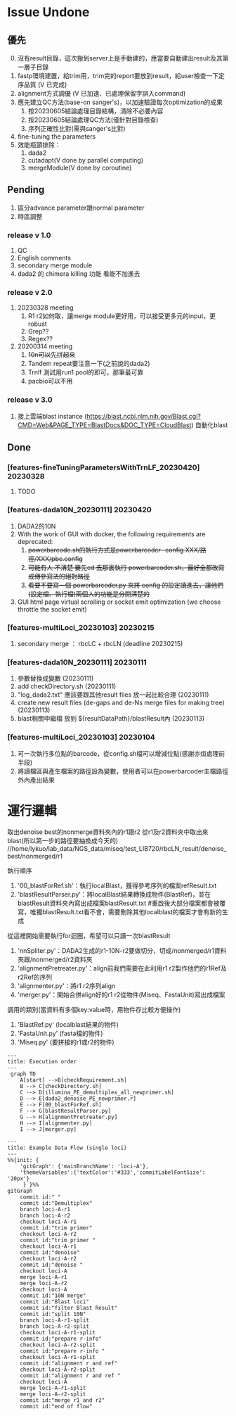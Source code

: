 # Issue Undone

## 優先

0. 沒有result目錄，這次搬到server上是手動建的，應當要自動建出result及其第一層子目錄
1. fastp環境建置，給trim用，trim完的report要放到result，給user檢查一下定序品質 (V 已完成)
2. alignment方式調優 (V 已加速、已處理保留字誤入command)
3. 應先建立QC方法(base-on sanger's)，以加速驗證每次optimization的成果
   1. 按20230605結論處理目錄結構，清除不必要內容
   2. 按20230605結論處理QC方法(僅針對目錄檢查)
   3. 序列正確性比對(需與sanger's比對)
4. fine-tuning the parameters
5. 效能瓶頸排除：
   1. dada2
   2. cutadapt(V done by parallel computing)
   3. mergeModule(V done by coroutine)

## Pending

1. 區分advance parameter跟normal parameter
2. 時區調整

### release v 1.0

1. QC
2. English comments
3. secondary merge module
4. dada2 的 chimera killing 功能 看能不加進去

### release v 2.0

1. 20230328 meeting
    1. R1 r2如何取，讓merge module更好用，可以接受更多元的input，更robust
    2. Grep??
    3. Regex??
2. 20200314 meeting
    1. ~~10n可以先拼起來~~
    2. Tandem repeat要注意一下(之前說的dada2)
    3. Trnlf 測試用run1 pool的即可，那筆最可靠
    4. pacbio可以不用

### release v 3.0

1. 接上雲端blast instance (https://blast.ncbi.nlm.nih.gov/Blast.cgi?CMD=Web&PAGE_TYPE=BlastDocs&DOC_TYPE=CloudBlast)
   自動化blast

## Done

### [features-fineTuningParametersWithTrnLF_20230420] 20230328

1. TODO

### [features-dada10N_20230111] 20230420

1. DADA2的10N
2. With the work of GUI with docker, the following requirements are deprecated:
    1. ~~powerbarcode.sh的執行方式是powerbarcoder -config XXX/路徑/XXX/pbc.config~~
    2. ~~可能有人 不清楚 要先cd 去那裏執行 powerbarcoder.sh，最好全都改寫成傳參寫法的絕對路徑~~
    3. ~~看要不要寫一個 powerbarcoder.py 來將 config 的設定讀進去，讓他們(設定檔、執行檔)兩個人的功能是分開清楚的~~
3. GUI html page virtual scrolling or socket emit optimization (we choose throttle the socket emit)

### [features-multiLoci_20230103] 20230215

1. secondary merge ： rbcLC + rbcLN (deadline 20230215)

### [features-dada10N_20230111] 20230111

1. 參數替換成變數 (20230111)
2. add checkDirectory.sh (20230111)
3. "log_dada2.txt" 應該要跟其他result files 放一起比較合理 (20230111)
4. create new result files (de-gaps and de-Ns merge files for making tree) (20230113)
5. blast相關中繼檔 放到 ${resultDataPath}/blastResult內 (20230113)

### [features-multiLoci_20230103] 20230104

1. 可一次執行多位點的barcode，從config.sh檔可以增減位點(感謝亦烜處理前半段)
2. 將讀檔區與產生檔案的路徑設為變數，使用者可以在powerbarcoder主檔路徑外內產出結果

# 運行邏輯

取出denoise best的nonmerge資料夾內的r1跟r2
從r1及r2資料夾中取出來blast(所以第一步的路徑要抽換成今天的)
//home/lykuo/lab_data/NGS_data/miseq/test_LIB720/rbcLN_result/denoise_best/nonmerged/r1

執行順序

1. '00_blastForRef.sh'：執行localBlast，獲得參考序列的檔案refResult.txt
2. 'blastResultParser.py'：將localBlast結果轉換成物件(BlastRef)，並在blastResult資料夾內寫出成檔案blastResult.txt
   #重啟後大部分檔案都會被覆寫，唯獨blastResult.txt看不會，需要刪除其他localblast的檔案才會有新的生成

從這裡開始需要執行for迴圈，希望可以只讀一次blastResult

1. 'nnSpliter.py'：DADA2生成的r1-10N-r2要做切分，切成/nonmerged/r1資料夾跟/nonmerged/r2資料夾
2. 'alignmentPretreater.py'：align前我們需要在此利用r1 r2製作他們的r1Ref及r2Ref的序列
3. 'alignmenter.py'：將r1 r2序列align
4. 'merger.py'：開始合併align好的r1 r2從物件(Miseq、FastaUnit)寫出成檔案

調用的類別(當資料有多個key:value時，用物件存比較方便操作)

1. 'BlastRef.py' (localblast結果的物件)
2. 'FastaUnit.py' (fasta檔的物件)
3. 'Miseq.py' (要拼接的r1或r2的物件)

```mermaid
---
title: Execution order
---
 graph TD
    A[start] -->B[checkRequirement.sh]
    B --> C[checkDirectory.sh]
    C --> D[illumina_PE_demultiplex_all_newprimer.sh]
    D --> E[dada2_denoise_PE_newprimer.r]
    E --> F[00_blastForRef.sh]
    F --> G[blastResultParser.py]
    G --> H[alignmentPretreater.py]
    H --> I[alignmenter.py]
    I --> J[merger.py]
```

```mermaid
---
title: Example Data Flow (single loci)
---
%%{init: {
    'gitGraph': {'mainBranchName': 'loci-A'},
    'themeVariables':{'textColor':'#333','commitLabelFontSize': '20px'}
     } }%%
gitGraph
    commit id:" "
    commit id:"Demultiplex"
    branch loci-A-r1
    branch loci-A-r2
    checkout loci-A-r1
    commit id:"trim primer"
    checkout loci-A-r2
    commit id:"trim primer "
    checkout loci-A-r1
    commit id:"denoise"
    checkout loci-A-r2
    commit id:"denoise "
    checkout loci-A
    merge loci-A-r1
    merge loci-A-r2
    checkout loci-A
    commit id:"10N merge"
    commit id:"Blast loci"
    commit id:"filter Blast Result"
    commit id:"split 10N"
    branch loci-A-r1-split
    branch loci-A-r2-split
    checkout loci-A-r1-split
    commit id:"prepare r-info"
    checkout loci-A-r2-split
    commit id:"prepare r-info "
    checkout loci-A-r1-split
    commit id:"alignment r and ref"
    checkout loci-A-r2-split
    commit id:"alignment r and ref "
    checkout loci-A
    merge loci-A-r1-split
    merge loci-A-r2-split
    commit id:"merge r1 and r2"
    commit id:"end of flow"
```

